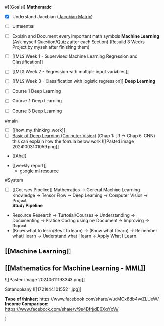  
#[[Goals]]
**Mathematic**
- [x] Understand Jacobian ([Jacobian Matrix](https://youtu.be/QexBVGVM690?si=n0aBabBOMdvkmo27))
- [ ] Differential
- [ ] Explain and Document every important math symbols
**Machine Learning**
(Ask myself Question/Quizz after each Section)
(Rebuild 3 Weeks Project by myself after finishing them)
- [ ] [[MLS Week 1 - Supervised Machine Learning Regression and Classification]]
- [ ] [[MLS Week 2 - Regression with multiple input variables]]
- [ ] [[MLS Week 3 - Classification with logistic regression]]
**Deep Learning**
- [ ] Course 1 Deep Learning
- [ ] Course 2 Deep Learning
- [ ] Course 3 Deep Learning


#main
- [ ] [[how_my_thinking_work]]
- [ ] [Basic of Deep Learning (Conputer Vision)](https://nttuan8.com/bai-1-linear-regression-va-gradient-descent/#Python_code) (Chap 1:  LR $\rightarrow$ Chap 6: CNN)
	this can explain how the fomula below work
	![[Pasted image 20241003101059.png]]
- [[Aha]]
+ [[weekly report]]
	+ [google ml resource](https://developers.google.com/machine-learning/glossary#l1-loss)



#System
- [ ] [[Courses Pipeline]]
	Mathematics -> General Machine Learning Knowledge -> Tensor Flow -> Deep Learning -> Computer Vision -> Project  
**Study Pipeline**
+ Resource Research -> Turtorial/Courses -> Understanding -> Documenting -> Pratice Coding using my Document -> Improving -> Repeat
+ (Know what to learn/Bes t to learn) -> (Know what I learn) -> Remember what I learn -> Understand what I learn -> Apply What I Learn.  

## [[Machine Learning]]

## [[Mathematics for Machine Learning - MML]]


![[Pasted image 20240611193343.png]]

Satanophany
![[1721044101552 1.jpg]]

**Type of thinker:** https://www.facebook.com/share/v/ugMCx8db4voZLUeW/
**Income Comparison:** https://www.facebook.com/share/v/9s4BfrjrdE6XqYxW/


]

